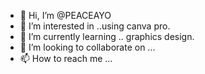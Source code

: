 - 👋 Hi, I’m @PEACEAYO
- 👀 I’m interested in ..using canva pro.
- 🌱 I’m currently learning .. graphics design.
- 💞️ I’m looking to collaborate on ...
- 📫 How to reach me ...

<!---
PEACEAYO/PEACEAYO is a ✨ special ✨ repository because its `README.md` (this file) appears on your GitHub profile.
You can click the Preview link to take a look at your changes.
--->
